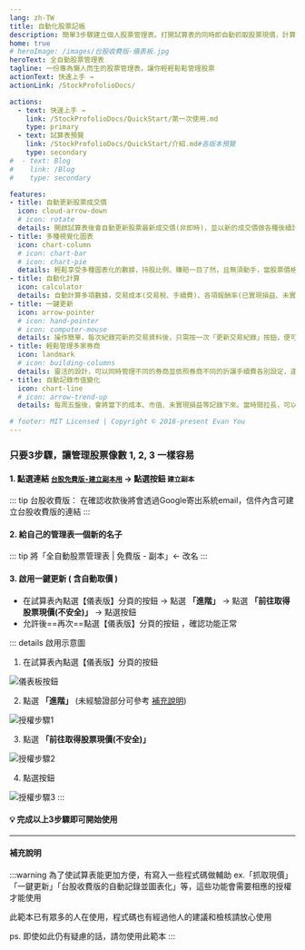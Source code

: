```yaml
---
lang: zh-TW
title: 自動化股票記帳
description: 簡單3步驟建立個人股票管理表。打開試算表的同時即自動抓取股票現價，計算持有股票的各種損益並自動更新圖表，可一鍵更新不需複雜操作
home: true
# heroImage: /images/台股收費版-儀表板.jpg
heroText: 全自動股票管理表
tagline: 一份專為懶人而生的股票管理表，讓你輕輕鬆鬆管理股票
actionText: 快速上手 →
actionLink: /StockProfolioDocs/

actions:
  - text: 快速上手 →
    link: /StockProfolioDocs/QuickStart/第一次使用.md
    type: primary
  - text: 試算表預覽
    link: /StockProfolioDocs/QuickStart/介紹.md#各版本預覽
    type: secondary
#  - text: Blog
#    link: /Blog
#    type: secondary

features:
- title: 自動更新股票成交價
  icon: cloud-arrow-down
  # icon: rotate
  details: 開啟試算表後會自動更新股票最新成交價(非即時)，並以新的成交價做各種後續計算。
- title: 多種視覺化圖表
  icon: chart-column
  # icon: chart-bar
  # icon: chart-pie
  details: 輕鬆享受多種圖表化的數據，持股比例、賺賠一目了然，且無須動手，當股票價格有變動時圖表會自動更新。
- title: 自動化計算
  icon: calculator
  details: 自動計算多項數據，交易成本(交易稅、手續費)、各項報酬率(已實現損益、未實現損益)等等
- title: 一鍵更新
  icon: arrow-pointer
  # icon: hand-pointer
  # icon: computer-mouse
  details: 操作簡單，每次紀錄完新的交易資料後，只需按一次「更新交易紀錄」按鈕，便可更新各項數據及圖表。
- title: 輕鬆管理多家券商
  icon: landmark
  # icon: building-columns
  details: 靈活的設計，可以同時管理不同的券商並依照券商不同的折讓手續費各別設定，還能看各券商/分類的占比圖。
- title: 自動記錄市值變化
  icon: chart-line
  # icon: arrow-trend-up
  details: 每周五盤後，會將當下的成本、市值、未實現損益等記錄下來。當時間拉長，可以觀察到自己投資的曲線變化，是付費版的其中一個大功能！

# footer: MIT Licensed | Copyright © 2018-present Evan You
---
```


### 只要3步驟，讓管理股票像數 1, 2, 3 一樣容易

#### 1. 點選連結 [`台股免費版-建立副本用`](https://docs.google.com/spreadsheets/d/1rchpA3W-BlDn8BZOhQ1uiUPnuHLb4UZ65iLzjHb-cp0/copy) → 點選按鈕 `建立副本`
   ::: tip 台股收費版： 在確認收款後將會透過Google寄出系統email，信件內含可建立台股收費版的連結
   :::

#### 2. 給自己的管理表一個新的名子
   ::: tip 將「全自動股票管理表 | 免費版 - 副本」← 改名
   :::

#### 3. 啟用一鍵更新 ( 含自動取價 )
   - 在試算表內點選【儀表版】分頁的按鈕 <Badge text="更新交易紀錄" vertical="middle"/> → 點選 __「進階」__ → 點選  __「前往取得股票現價(不安全)」__ → 點選按鈕 <Badge text="允許" vertical="middle"/>
   - 允許後==再次==點選【儀表版】分頁的按鈕 <Badge text="更新交易紀錄" vertical="middle"/>，確認功能正常
   
   ::: details 啟用示意圖
   1. 在試算表內點選【儀表版】分頁的按鈕 <Badge text="更新交易紀錄" vertical="middle"/>

   ![儀表板按鈕](/images/更新交易紀錄按鈕.jpg)

   2. 點選 __「進階」__ (未經驗證部分可參考 [補充說明](#補充說明))

   ![授權步驟1](/images/授權步驟1.jpg)

   3. 點選  __「前往取得股票現價(不安全)」__

   ![授權步驟2](/images/授權步驟2.jpg)

   4. 點選按鈕 <Badge text="允許" vertical="middle"/>

   ![授權步驟3](/images/授權步驟3.jpg)
   :::

#### 💡 完成以上3步驟即可開始使用

---

#### 補充說明

  :::warning 為了使試算表能更加方便，有寫入一些程式碼做輔助
  ex.「抓取現價」「一鍵更新」「台股收費版的自動記錄並圖表化」等，這些功能會需要相應的授權才能使用

  此範本已有眾多的人在使用，程式碼也有經過他人的建議和檢核請放心使用

  ps. 即使如此仍有疑慮的話，請勿使用此範本
  :::
